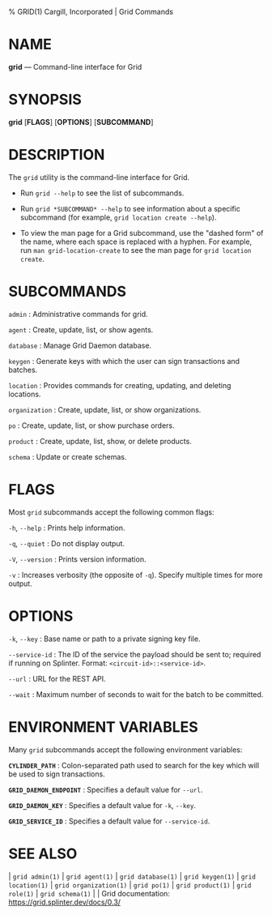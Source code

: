 % GRID(1) Cargill, Incorporated | Grid Commands
<!--
  Copyright 2024 Bitwise IO, Inc.
  Copyright 2018-2020 Cargill Incorporated
  Licensed under Creative Commons Attribution 4.0 International License
  https://creativecommons.org/licenses/by/4.0/
-->

NAME
====

**grid** — Command-line interface for Grid

SYNOPSIS
========

**grid** \[**FLAGS**\] \[**OPTIONS**\] \[**SUBCOMMAND**\]

DESCRIPTION
===========

The `grid` utility is the command-line interface for Grid.

* Run `grid --help` to see the list of subcommands.

* Run `grid *SUBCOMMAND* --help` to see information about a specific
  subcommand (for example, `grid location create --help`).

* To view the man page for a Grid subcommand, use the "dashed form" of the
  name, where each space is replaced with a hyphen. For example, run
  `man grid-location-create` to see the man page for `grid location create`.

SUBCOMMANDS
===========

`admin`
: Administrative commands for grid.

`agent`
: Create, update, list, or show agents.

`database`
: Manage Grid Daemon database.

`keygen`
: Generate keys with which the user can sign transactions and batches.

`location`
: Provides commands for creating, updating, and deleting locations.

`organization`
: Create, update, list, or show organizations.

`po`
: Create, update, list, or show purchase orders.

`product`
: Create, update, list, show, or delete products.

`schema`
: Update or create schemas.

FLAGS
=====

Most `grid` subcommands accept the following common flags:

`-h`, `--help`
: Prints help information.

`-q`, `--quiet`
: Do not display output.

`-V`, `--version`
: Prints version information.

`-v`
: Increases verbosity (the opposite of `-q`). Specify multiple times for more
  output.

OPTIONS
=======

`-k`, `--key`
: Base name or path to a private signing key file.

`--service-id`
: The ID of the service the payload should be sent to; required if running on
  Splinter. Format: `<circuit-id>::<service-id>`.

`--url`
: URL for the REST API.

`--wait`
: Maximum number of seconds to wait for the batch to be committed.

ENVIRONMENT VARIABLES
=====================

Many `grid` subcommands accept the following environment variables:

**`CYLINDER_PATH`**
: Colon-separated path used to search for the key which will be used
  to sign transactions.

**`GRID_DAEMON_ENDPOINT`**
: Specifies a default value for `--url`.

**`GRID_DAEMON_KEY`**
: Specifies a default value for  `-k`, `--key`.

**`GRID_SERVICE_ID`**
: Specifies a default value for `--service-id`.

SEE ALSO
========

| `grid admin(1)`
| `grid agent(1)`
| `grid database(1)`
| `grid keygen(1)`
| `grid location(1)`
| `grid organization(1)`
| `grid po(1)`
| `grid product(1)`
| `grid role(1)`
| `grid schema(1)`
|
| Grid documentation: https://grid.splinter.dev/docs/0.3/
